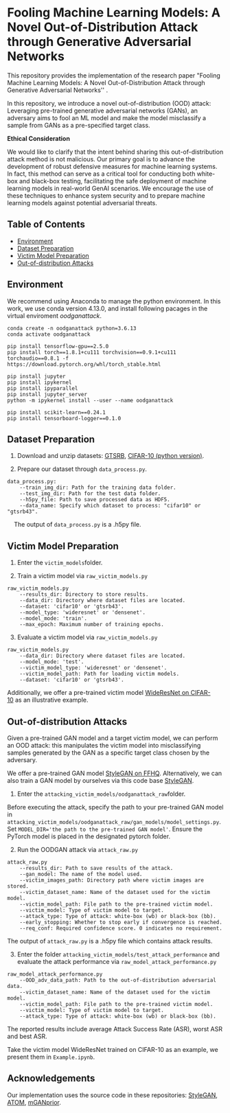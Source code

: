# Fooling Machine Learning Models: A Novel Out-of-Distribution Attack through Generative Adversarial Networks

This repository provides the implementation of the research paper "Fooling Machine Learning Models: A Novel Out-of-Distribution Attack through Generative Adversarial Networks'' .

In this repository, we introduce a novel out-of-distribution (OOD) attack: Leveraging pre-trained generative adversarial networks (GANs), an adversary aims to fool an ML model and make the model misclassify a sample from GANs as a pre-specified target class.


**Ethical Consideration**

We would like to clarify that the intent behind sharing this out-of-distribution attack method is not malicious. Our primary goal is to advance the development of robust defensive measures for machine learning systems. In fact, this method can serve as a critical tool for conducting both white-box and black-box testing, facilitating the safe deployment of machine learning models in real-world GenAI scenarios. We encourage the use of these techniques to enhance system security and to prepare machine learning models against potential adversarial threats.

## Table of Contents

- [Environment](#Environment)
- [Dataset Preparation](#Dataset-Preparation)
- [Victim Model Preparation](#Victim-Model-Preparation)
- [Out-of-distribution Attacks](#Out-of-distribution-Attacks)

## Environment

We recommend using Anaconda to manage the python environment. In this work, we use conda version 4.13.0, and install following pacages in the virtual enviroment *oodganattack*.

```shell
conda create -n oodganattack python=3.6.13
conda activate oodganattack 

pip install tensorflow-gpu==2.5.0
pip install torch==1.8.1+cu111 torchvision==0.9.1+cu111 torchaudio==0.8.1 -f https://download.pytorch.org/whl/torch_stable.html

pip install jupyter
pip install ipykernel
pip install ipyparallel
pip install jupyter_server
python -m ipykernel install --user --name oodganattack 

pip install scikit-learn==0.24.1
pip install tensorboard-logger==0.1.0
```

## Dataset Preparation

1. Download and unzip datasets: [GTSRB](https://www.kaggle.com/datasets/meowmeowmeowmeowmeow/gtsrb-german-traffic-sign/), [CIFAR-10 (python version)](https://www.cs.toronto.edu/~kriz/cifar.html).
  
2. Prepare our dataset through `data_process.py`.
  
  ```shell
  data_process.py:
      --train_img_dir: Path for the training data folder.
      --test_img_dir: Path for the test data folder.
      --h5py_file: Path to save processed data as HDF5.
      --data_name: Specify which dataset to process: "cifar10" or "gtsrb43". 
  ```
  

    The output of `data_process.py` is a .h5py file.

## Victim Model Preparation

1. Enter the `victim_models`folder.
  
2. Train a victim model via `raw_victim_models.py`
  
  ```shell
  raw_victim_models.py
      --results_dir: Directory to store results.
      --data_dir: Directory where dataset files are located.
      --dataset: 'cifar10' or 'gtsrb43'.
      --model_type: 'wideresnet' or 'densenet'.
      --model_mode: 'train'.
      --max_epoch: Maximum number of training epochs.
  ```
  
3. Evaluate a victim model via `raw_victim_models.py`
  
  ```shell
  raw_victim_models.py
      --data_dir: Directory where dataset files are located.
      --model_mode: 'test'.
      --victim_model_type: 'wideresnet' or 'densenet'.
      --victim_model_path: Path for loading victim models.
      --dataset: 'cifar10' or 'gtsrb43'.
  ```
  

Additionally, we offer a pre-trained victim model [WideResNet on CIFAR-10](https://drive.google.com/file/d/1c99bWNdQCIb7cuNp9RyqZG6CLGqXi3Is/view?usp=drive_link) as an illustrative example.

## Out-of-distribution Attacks

Given a pre-trained GAN model and a target victim model, we can perform an OOD attack: this manipulates the victim model into misclassifying samples generated by the GAN as a specific target class chosen by the adversary.

We offer a pre-trained GAN model [StyleGAN on FFHQ](https://drive.google.com/file/d/1O-oBlX_aR-83JJfP3KkpswQlcuQI37YK/view?usp=drive_link). Alternatively, we can also train a GAN model by ourselves via this code base [StyleGAN](https://github.com/NVlabs/stylegan).

1. Enter the `attacking_victim_models/oodganattack_raw`folder.

Before executing the attack, specify the path to your pre-trained GAN model in `attacking_victim_models/oodganattack_raw/gan_models/model_settings.py`. Set `MODEL_DIR='the path to the pre-trained GAN model'`. Ensure the PyTorch model is placed in the designated pytorch folder.

2. Run the OODGAN attack via `attack_raw.py`

```shell
attack_raw.py
    --results_dir: Path to save results of the attack.
    --gan_model: The name of the model used.
    --victim_images_path: Directory path where victim images are stored.
    --victim_dataset_name: Name of the dataset used for the victim model.
    --victim_model_path: File path to the pre-trained victim model.
    --victim_model: Type of victim model to target. 
    --attack_type: Type of attack: white-box (wb) or black-box (bb).
    --early_stopping: Whether to stop early if convergence is reached.
    --req_conf: Required confidence score. 0 indicates no requirement. 
```

The output of `attack_raw.py` is a .h5py file which contains attack results.

3. Enter the folder `attacking_victim_models/test_attack_performance` and evaluate the attack performance via `raw_model_attack_performance.py`

```shell
raw_model_attack_performance.py
    --OOD_adv_data_path: Path to the out-of-distribution adversarial data.
    --victim_dataset_name: Name of the dataset used for the victim model.
    --victim_model_path: File path to the pre-trained victim model.
    --victim_model: Type of victim model to target. 
    --attack_type: Type of attack: white-box (wb) or black-box (bb).
```

The reported results include average Attack Success Rate (ASR), worst ASR and best ASR.

Take the victim model WideResNet trained on CIFAR-10 as an example, we present them in `Example.ipynb`.

## Acknowledgements

Our implementation uses the source code in these repositories: [StyleGAN](https://github.com/NVlabs/stylegan), [ATOM](https://github.com/jfc43/informative-outlier-mining), [mGANprior](https://github.com/genforce/mganprior).
